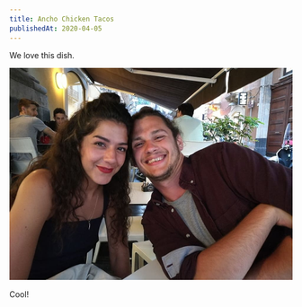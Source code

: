 ```yaml
---
title: Ancho Chicken Tacos
publishedAt: 2020-04-05
---
```


We love this dish.

![](./tacos.jpg)

Cool!

